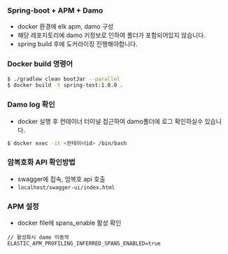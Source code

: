 ### Spring-boot + APM + Damo 
- docker 환경에 elk apm, damo 구성  
- 해당 레포지토리에 damo 키정보로 인하여 폴더가 포함되어있지 않습니다.
- spring build 후에 도커라이징 진행해야합니다.

### Docker build 명령어
```sh
$ ./gradlew clean bootJar --parallel  
$ docker build -t spring-test:1.0.0 .
```

### Damo log 확인
- docker 실행 후 컨테이너 터미널 접근하여 damo폴더에 로그 확인하실수 있습니다.
```sh
$ docker exec -it <컨테이너id> /bin/bash
```

### 암복호화 API 확인방법
- swagger에 접속, 암복호 api 호출
- `localhost/swagger-ui/index.html`

### APM 설정
- docker file에 spans_enable 활성 확인
```
// 활성화시 damo 미동작
ELASTIC_APM_PROFILING_INFERRED_SPANS_ENABLED=true
```